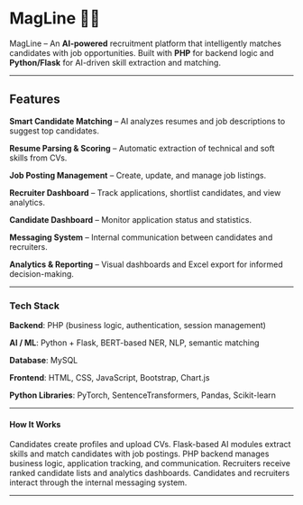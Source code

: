 # MagLine 🤖💼

MagLine – An **AI-powered** recruitment platform that intelligently matches candidates with job opportunities.
Built with **PHP** for backend logic and **Python/Flask** for AI-driven skill extraction and matching.

---

## Features

**Smart Candidate Matching** – AI analyzes resumes and job descriptions to suggest top candidates.

**Resume Parsing & Scoring** – Automatic extraction of technical and soft skills from CVs.

**Job Posting Management** – Create, update, and manage job listings.

**Recruiter Dashboard** – Track applications, shortlist candidates, and view analytics.

**Candidate Dashboard** – Monitor application status and statistics.

**Messaging System** – Internal communication between candidates and recruiters.

**Analytics & Reporting** – Visual dashboards and Excel export for informed decision-making.

---

### Tech Stack

**Backend**: PHP (business logic, authentication, session management)

**AI / ML**: Python + Flask, BERT-based NER, NLP, semantic matching

**Database**: MySQL

**Frontend**: HTML, CSS, JavaScript, Bootstrap, Chart.js

**Python Libraries**: PyTorch, SentenceTransformers, Pandas, Scikit-learn

---

#### How It Works

Candidates create profiles and upload CVs.
Flask-based AI modules extract skills and match candidates with job postings.
PHP backend manages business logic, application tracking, and communication.
Recruiters receive ranked candidate lists and analytics dashboards.
Candidates and recruiters interact through the internal messaging system.

---
